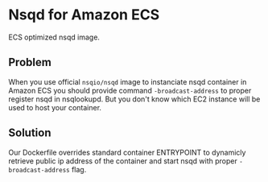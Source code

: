 # Nsqd for Amazon ECS
ECS optimized nsqd image.

## Problem
When you use official `nsqio/nsqd` image to instanciate nsqd container in Amazon ECS you should provide command 
`-broadcast-address` to proper register nsqd in nsqlookupd. But you don't know which EC2 instance will be used to host
your container.

## Solution
Our Dockerfile overrides standard container ENTRYPOINT to dynamicly retrieve public ip address of the container and start
nsqd with proper `-broadcast-address` flag.
